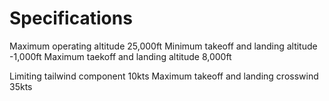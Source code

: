 # Specifications

Maximum operating altitude				25,000ft
Minimum takeoff and landing altitude	-1,000ft
Maximum taekoff and landing altitude	8,000ft

Limiting tailwind component				10kts
Maximum takeoff and landing crosswind	35kts
